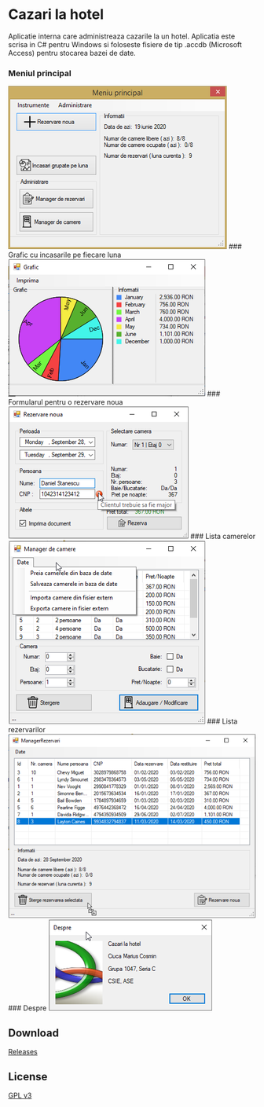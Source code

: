 # Cazari la hotel
Aplicatie interna care administreaza cazarile la un hotel. Aplicatia este scrisa in C# pentru Windows si foloseste fisiere de tip .accdb (Microsoft Access) pentru stocarea bazei de date.

### Meniul principal
<img src="./md_resources/app.png" alt="image" /> 
### Grafic cu incasarile pe fiecare luna
<img src="./md_resources/grafic.png" alt="image" /> 
### Formularul pentru o rezervare noua
<img src="./md_resources/rezervare_noua.png" alt="image" /> 
### Lista camerelor
<img src="./md_resources/man_camere.png" alt="image" /> 
### Lista rezervarilor
<img src="./md_resources/man_rezervari.png" alt="image" /> 
### Despre
<img src="./md_resources/despre.png" alt="image" /> 

## Download
<a href="https://github.com/ciucacosmin109/Cazari-la-hotel/releases">Releases</a> 

## License
[GPL v3](./LICENSE)
